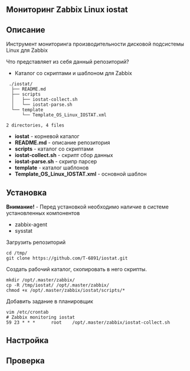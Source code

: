 **Мониторинг Zabbix Linux iostat** 
-----

**Описание**
-----

Инструмент мониторинга производительности дисковой подсистемы Linux для Zabbix

Что представляет из себя данный репозиторий?

* Каталог со скриптами и шаблоном для Zabbix

```
 ./iostat/
  ├── README.md
  ├── scripts
  │   ├── iostat-collect.sh
  │   └── iostat-parse.sh
  └── template
      └── Template_OS_Linux_IOSTAT.xml

2 directories, 4 files
```
 * **iostat** - корневой каталог
 * **README.md** - описание репозитория
 * **scripts** - каталог со скриптами
 * **iostat-collect.sh** - скрипт сбор данных
 * **iostat-parse.sh** - скрипр парсер
 * **template** - каталог шаблонов
 * **Template_OS_Linux_IOSTAT.xml** - основной шаблон


**Установка**
-----

**Внимание!** - Перед установкой необходимо наличие в системе установленных компонентов 
 * zabbix-agent
 * sysstat

Загрузить репозиторий

```
cd /tmp/
git clone https://github.com/T-6891/iostat.git
```
Создать рабочий каталог, скопировать в него скрипты.
```
mkdir /opt/.master/zabbix/
cp -R /tmp/iostat/ /opt/.master/zabbix/
chmod +x /opt/.master/zabbix/iostat/scripts/*
```
Добавить задание в планировщик
```
vim /etc/crontab
# Zabbix monitoring iostat
59 23 * * *      root    /opt/.master/zabbix/iostat-collect.sh
```



**Настройка**
-----


**Проверка**
-----
